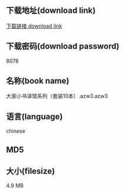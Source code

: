 ## 下载地址(download link)
[下载链接 download link](https://tutu365.netlify.app/?s=%E5%A4%A7%E5%AE%B6%E5%B0%8F%E4%B9%A6%E8%AF%91%E9%A6%86%E7%B3%BB%E5%88%97%EF%BC%88%E5%A5%97%E8%A3%8510%E6%9C%AC%EF%BC%89.azw3)

## 下载密码(download password)
8078

## 名称(book name)
大家小书译馆系列（套装10本）.azw3.azw3

## 语言(language)
chinese

## MD5


## 大小(filesize)
4.9 MB
